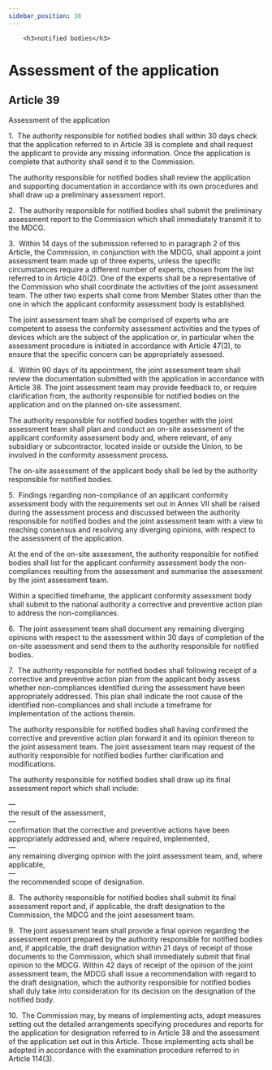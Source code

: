 ```yaml
---
sidebar_position: 38
---
```

        <h3>notified bodies</h3>
<h1>Assessment of the application</h1>
<h2>Article 39</h2>
   <p class="stitle-article-norm">Assessment of the application</p>
   <p class="norm">1.&nbsp;&nbsp;The authority responsible for notified 
bodies shall within 30 days check that the application referred to in 
Article&nbsp;38 is complete and shall request the applicant to provide 
any missing information. Once the application is complete that authority
 shall send it to the Commission.</p>
   <p class="norm">The authority responsible for notified bodies shall 
review the application and supporting documentation in accordance with 
its own procedures and shall draw up a preliminary assessment report.</p>
   <p class="norm">2.&nbsp;&nbsp;The authority responsible for notified 
bodies shall submit the preliminary assessment report to the Commission 
which shall immediately transmit it to the MDCG.</p>
   <p class="norm">3.&nbsp;&nbsp;Within 14 days of the submission 
referred to in paragraph&nbsp;2 of this Article, the Commission, in 
conjunction with the MDCG, shall appoint a joint assessment team made up
 of three experts, unless the specific circumstances require a different
 number of experts, chosen from the list referred to in 
Article&nbsp;40(2). One of the experts shall be a representative of the 
Commission who shall coordinate the activities of the joint assessment 
team. The other two experts shall come from Member&nbsp;States other 
than the one in which the applicant conformity assessment body is 
established.</p>
   <p class="norm">The joint assessment team shall be comprised of 
experts who are competent to assess the conformity assessment activities
 and the types of devices which are the subject of the application or, 
in particular when the assessment procedure is initiated in accordance 
with Article&nbsp;47(3), to ensure that the specific concern can be 
appropriately assessed.</p>
   <p class="norm">4.&nbsp;&nbsp;Within 90 days of its appointment, the 
joint assessment team shall review the documentation submitted with the 
application in accordance with Article&nbsp;38. The joint assessment 
team may provide feedback to, or require clarification from, the 
authority responsible for notified bodies on the application and on the 
planned on-site assessment.</p>
   <p class="norm">The authority responsible for notified bodies 
together with the joint assessment team shall plan and conduct an 
on-site assessment of the applicant conformity assessment body and, 
where relevant, of any subsidiary or subcontractor, located inside or 
outside the Union, to be involved in the conformity assessment process.</p>
   <p class="norm">The on-site assessment of the applicant body shall be led by the authority responsible for notified bodies.</p>
   <p class="norm">5.&nbsp;&nbsp;Findings regarding non-compliance of an
 applicant conformity assessment body with the requirements set out in 
Annex&nbsp;VII shall be raised during the assessment process and 
discussed between the authority responsible for notified bodies and the 
joint assessment team with a view to reaching consensus and resolving 
any diverging opinions, with respect to the assessment of the 
application.</p>
   <p class="norm">At the end of the on-site assessment, the authority 
responsible for notified bodies shall list for the applicant conformity 
assessment body the non-compliances resulting from the assessment and 
summarise the assessment by the joint assessment team.</p>
   <p class="norm">Within a specified timeframe, the applicant 
conformity assessment body shall submit to the national authority a 
corrective and preventive action plan to address the non-compliances.</p>
   <p class="norm">6.&nbsp;&nbsp;The joint assessment team shall 
document any remaining diverging opinions with respect to the assessment
 within 30 days of completion of the on-site assessment and send them to
 the authority responsible for notified bodies.</p>
   <p class="norm">7.&nbsp;&nbsp;The authority responsible for notified 
bodies shall following receipt of a corrective and preventive action 
plan from the applicant body assess whether non-compliances identified 
during the assessment have been appropriately addressed. This plan shall
 indicate the root cause of the identified non-compliances and shall 
include a timeframe for implementation of the actions therein.</p>
   <p class="norm">The authority responsible for notified bodies shall 
having confirmed the corrective and preventive action plan forward it 
and its opinion thereon to the joint assessment team. The joint 
assessment team may request of the authority responsible for notified 
bodies further clarification and modifications.</p>
   <p class="norm">The authority responsible for notified bodies shall draw up its final assessment report which shall include:</p>
   <div class="grid-container grid-list">
      <div class="list grid-list-column-1">
         <span>—&nbsp;</span>
      </div>
      <div class="grid-list-column-2">
         <div class="list">the result of the assessment,</div>
      </div>
   </div>
   <div class="grid-container grid-list">
      <div class="list grid-list-column-1">
         <span>—&nbsp;</span>
      </div>
      <div class="grid-list-column-2">
         <div class="list">confirmation that the corrective and preventive actions have been appropriately addressed and, where required, implemented,</div>
      </div>
   </div>
   <div class="grid-container grid-list">
      <div class="list grid-list-column-1">
         <span>—&nbsp;</span>
      </div>
      <div class="grid-list-column-2">
         <div class="list">any remaining diverging opinion with the joint assessment team, and, where applicable,</div>
      </div>
   </div>
   <div class="grid-container grid-list">
      <div class="list grid-list-column-1">
         <span>—&nbsp;</span>
      </div>
      <div class="grid-list-column-2">
         <div class="list">the recommended scope of designation.</div>
      </div>
   </div>
   <p class="norm">8.&nbsp;&nbsp;The authority responsible for notified 
bodies shall submit its final assessment report and, if applicable, the 
draft designation to the Commission, the MDCG and the joint assessment 
team.</p>
   <p class="norm">9.&nbsp;&nbsp;The joint assessment team shall provide
 a final opinion regarding the assessment report prepared by the 
authority responsible for notified bodies and, if applicable, the draft 
designation within 21 days of receipt of those documents to the 
Commission, which shall immediately submit that final opinion to the 
MDCG. Within 42 days of receipt of the opinion of the joint assessment 
team, the MDCG shall issue a recommendation with regard to the draft 
designation, which the authority responsible for notified bodies shall 
duly take into consideration for its decision on the designation of the 
notified body.</p>
   <p class="norm">10.&nbsp;&nbsp;The Commission may, by means of 
implementing acts, adopt measures setting out the detailed arrangements 
specifying procedures and reports for the application for designation 
referred to in Article&nbsp;38 and the assessment of the application set
 out in this Article. Those implementing acts shall be adopted in 
accordance with the examination procedure referred to in 
Article&nbsp;114(3).</p>